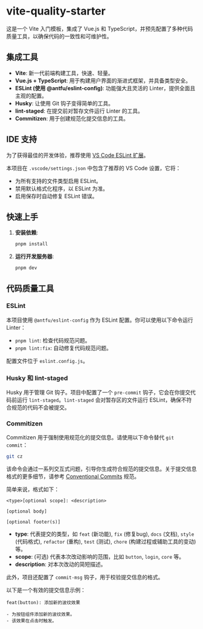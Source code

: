 
# vite-quality-starter

这是一个 Vite 入门模板，集成了 Vue.js 和 TypeScript，并预先配置了多种代码质量工具，以确保代码的一致性和可维护性。

## 集成工具

- **Vite**: 新一代前端构建工具，快速、轻量。
- **Vue.js + TypeScript**: 用于构建用户界面的渐进式框架，并具备类型安全。
- **ESLint (使用 @antfu/eslint-config)**: 功能强大且灵活的 Linter，提供全面且主观的配置。
- **Husky**: 让使用 Git 钩子变得简单的工具。
- **lint-staged**: 在提交前对暂存文件运行 Linter 的工具。
- **Commitizen**: 用于创建规范化提交信息的工具。

## IDE 支持

为了获得最佳的开发体验，推荐使用 [VS Code ESLint 扩展](https://marketplace.visualstudio.com/items?itemName=dbaeumer.vscode-eslint)。

本项目在 `.vscode/settings.json` 中包含了推荐的 VS Code 设置，它将：

- 为所有支持的文件类型启用 ESLint。
- 禁用默认格式化程序，以 ESLint 为准。
- 启用保存时自动修复 ESLint 错误。

## 快速上手

1. **安装依赖**:
   ```bash
   pnpm install
   ```

2. **运行开发服务器**:
   ```bash
   pnpm dev
   ```

## 代码质量工具

### ESLint

本项目使用 `@antfu/eslint-config` 作为 ESLint 配置。你可以使用以下命令运行 Linter：

- `pnpm lint`: 检查代码规范问题。
- `pnpm lint:fix`: 自动修复代码规范问题。

配置文件位于 `eslint.config.js`。

### Husky 和 lint-staged

Husky 用于管理 Git 钩子。项目中配置了一个 `pre-commit` 钩子，它会在你提交代码前运行 `lint-staged`。`lint-staged` 会对暂存区的文件运行 ESLint，确保不符合规范的代码不会被提交。

### Commitizen

Commitizen 用于强制使用规范化的提交信息。请使用以下命令替代 `git commit`：

```bash
git cz
```

该命令会通过一系列交互式问题，引导你生成符合规范的提交信息。关于提交信息格式的更多细节，请参考 [Conventional Commits](https://www.conventionalcommits.org/) 规范。

简单来说，格式如下：

```
<type>[optional scope]: <description>

[optional body]

[optional footer(s)]
```

- **type**: 代表提交的类型，如 `feat` (新功能), `fix` (修复bug), `docs` (文档), `style` (代码格式), `refactor` (重构), `test` (测试), `chore` (构建过程或辅助工具的变动) 等。
- **scope**: (可选) 代表本次改动影响的范围，比如 `button`, `login`, `core` 等。
- **description**: 对本次改动的简短描述。

此外，项目还配置了 `commit-msg` 钩子，用于校验提交信息的格式。

以下是一个有效的提交信息示例：

```
feat(button): 添加新的波纹效果

- 为按钮组件添加新的波纹效果。
- 该效果在点击时触发。
```
